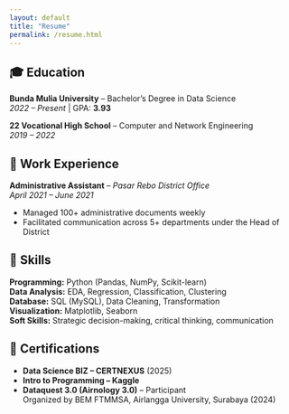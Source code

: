 ```yaml
---
layout: default
title: "Resume"
permalink: /resume.html
---
```


## 🎓 Education

**Bunda Mulia University** – Bachelor’s Degree in Data Science  
*2022 – Present* | GPA: **3.93**

**22 Vocational High School** – Computer and Network Engineering  
*2019 – 2022*

## 💼 Work Experience

**Administrative Assistant** – *Pasar Rebo District Office*  
*April 2021 – June 2021*  
- Managed 100+ administrative documents weekly
- Facilitated communication across 5+ departments under the Head of District

## 🧠 Skills

**Programming:** Python (Pandas, NumPy, Scikit-learn)  
**Data Analysis:** EDA, Regression, Classification, Clustering  
**Database:** SQL (MySQL), Data Cleaning, Transformation  
**Visualization:** Matplotlib, Seaborn  
**Soft Skills:** Strategic decision-making, critical thinking, communication

## 📜 Certifications

- **Data Science BIZ – CERTNEXUS** (2025)  
- **Intro to Programming – Kaggle**
- **Dataquest 3.0 (Airnology 3.0)** – Participant  
  Organized by BEM FTMMSA, Airlangga University, Surabaya (2024)
